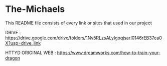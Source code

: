 # The-Michaels
This README file consists of every link or sites that used in our project

DRIVE :
https://drive.google.com/drive/folders/1Nv5RLzsALyIgoqjsarI0146rEB37ea0X?usp=drive_link

HTTYD ORIGINAL WEB :
https://www.dreamworks.com/how-to-train-your-dragon
